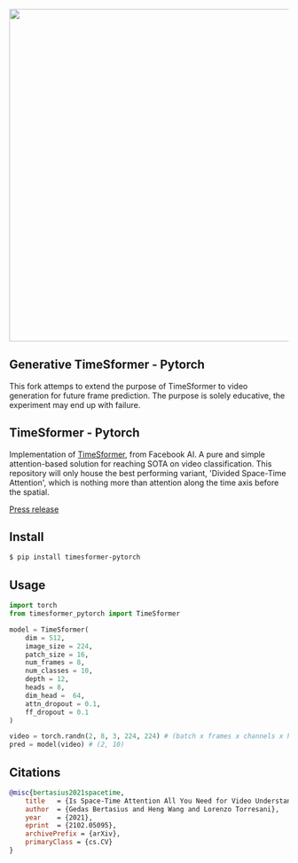<img src="./diagram.png" width="600px"></img>

## Generative TimeSformer - Pytorch
This fork attemps to extend the purpose of TimeSformer to video generation for future frame prediction. 
The purpose is solely educative, the experiment may end up with failure.

## TimeSformer - Pytorch

Implementation of <a href="https://arxiv.org/abs/2102.05095">TimeSformer</a>, from Facebook AI. A pure and simple attention-based solution for reaching SOTA on video classification. This repository will only house the best performing variant, 'Divided Space-Time Attention', which is nothing more than attention along the time axis before the spatial.

<a href="https://ai.facebook.com/blog/timesformer-a-new-architecture-for-video-understanding/">Press release</a>

## Install

``` bash
$ pip install timesformer-pytorch
```

## Usage

```python
import torch
from timesformer_pytorch import TimeSformer

model = TimeSformer(
    dim = 512,
    image_size = 224,
    patch_size = 16,
    num_frames = 8,
    num_classes = 10,
    depth = 12,
    heads = 8,
    dim_head =  64,
    attn_dropout = 0.1,
    ff_dropout = 0.1
)

video = torch.randn(2, 8, 3, 224, 224) # (batch x frames x channels x height x width)
pred = model(video) # (2, 10)
```

## Citations

```bibtex
@misc{bertasius2021spacetime,
    title   = {Is Space-Time Attention All You Need for Video Understanding?}, 
    author  = {Gedas Bertasius and Heng Wang and Lorenzo Torresani},
    year    = {2021},
    eprint  = {2102.05095},
    archivePrefix = {arXiv},
    primaryClass = {cs.CV}
}
```
